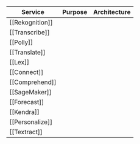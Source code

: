 | Service | Purpose | Architecture|
|---|---|---|
|[[Rekognition]]| | |
|[[Transcribe]]| | |
|[[Polly]]| | |
|[[Translate]]| | |
|[[Lex]]| | | 
|[[Connect]]| | |
|[[Comprehend]]| | |
|[[SageMaker]]| | |
|[[Forecast]]| | |
|[[Kendra]]| | |
|[[Personalize]]| | |
|[[Textract]]| | |